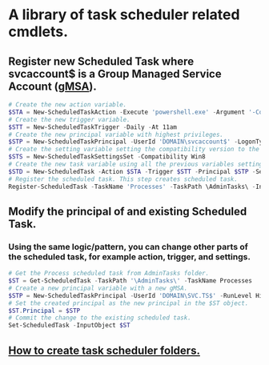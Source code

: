 # A library of task scheduler related cmdlets.

## Register new Scheduled Task where svcaccount$ is a Group Managed Service Account ([gMSA](./Unsorted.md#create-a-new-group-managed-service-account-gmsa)).
```powershell
# Create the new action variable.
$STA = New-ScheduledTaskAction -Execute 'powershell.exe' -Argument '-Command "Get-Process"'
# Create the new trigger variable.
$STT = New-ScheduledTaskTrigger -Daily -At 11am
# Create the new principal variable with highest privileges.
$STP = New-ScheduledTaskPrincipal -UserId 'DOMAIN\svcaccount$' -LogonType Password -RunLevel Highest
# Create the setting variable setting the compatibility version to the latest Windows version. The Win8 value does not indicate Windows 8. Microsoft just stopped creating new values after that and it now indicates the latest version.
$STS = New-ScheduledTaskSettingsSet -Compatibility Win8
# Create the new task variable using all the previous variables setting a desired description for the scheduled task. This does NOT create the scheduled task yet.
$STD = New-ScheduledTask -Action $STA -Trigger $STT -Principal $STP -Settings $STS -Description 'Get processes.'
# Register the scheduled task. This step creates scheduled task.
Register-ScheduledTask -TaskName 'Processes' -TaskPath \AdminTasks\ -InputObject $STD -User 'DOMAIN\svcaccount$'
```

## Modify the principal of and existing Scheduled Task.
### Using the same logic/pattern, you can change other parts of the scheduled task, for example action, trigger, and settings.
```powershell
# Get the Process scheduled task from AdminTasks folder.
$ST = Get-ScheduledTask -TaskPath '\AdminTasks\' -TaskName Processes
# Create a new principal variable with a new gMSA.
$STP = New-ScheduledTaskPrincipal -UserId 'DOMAIN\SVC.TS$' -RunLevel Highest -LogonType Password
# Set the created principal as the new principal in the $ST object.
$ST.Principal = $STP
# Commit the change to the existing scheduled task.
Set-ScheduledTask -InputObject $ST
```

## [How to create task scheduler folders.](../Functions/New-ScheduledTaskFolder.ps1)
